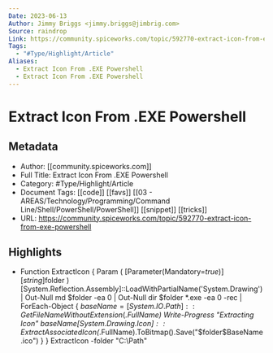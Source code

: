 ```yaml
---
Date: 2023-06-13
Author: Jimmy Briggs <jimmy.briggs@jimbrig.com>
Source: raindrop
Link: https://community.spiceworks.com/topic/592770-extract-icon-from-exe-powershell
Tags:
  - "#Type/Highlight/Article"
Aliases:
  - Extract Icon From .EXE Powershell
  - Extract Icon From .EXE Powershell
---
```

# Extract Icon From .EXE Powershell

## Metadata
- Author: [[community.spiceworks.com]]
- Full Title: Extract Icon From .EXE Powershell
- Category: #Type/Highlight/Article
- Document Tags: [[code]] [[favs]] [[03 - AREAS/Technology/Programming/Command Line/Shell/PowerShell/PowerShell]] [[snippet]] [[tricks]] 
- URL: https://community.spiceworks.com/topic/592770-extract-icon-from-exe-powershell

## Highlights
- Function ExtractIcon {
  Param ( 
  [Parameter(Mandatory=$true)]
  [string]$folder
  )
  [System.Reflection.Assembly]::LoadWithPartialName('System.Drawing') | Out-Null
  md $folder -ea 0 | Out-Null
  dir $folder *.exe -ea 0 -rec |
  ForEach-Object { 
  $baseName = [System.IO.Path]::GetFileNameWithoutExtension($_.FullName)
  Write-Progress "Extracting Icon" $baseName
  [System.Drawing.Icon]::ExtractAssociatedIcon($_.FullName).ToBitmap().Save("$folder\$BaseName.ico")
  }
  }
  ExtractIcon -folder "C:\Path"
